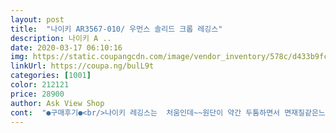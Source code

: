 ```yaml
---
layout: post 
title:  "나이키 AR3567-010/ 우먼스 솔리드 크롭 레깅스" 
description: 나이키 A ..
date: 2020-03-17 06:10:16 
img: https://static.coupangcdn.com/image/vendor_inventory/578c/d433b9fcd3aeb16ca0bd61f7e439b9c85ff16a55915e5b70246d2bd0d42e.jpg 
linkUrl: https://coupa.ng/bulL9t 
categories: [1001] 
color: 212121 
price: 28900 
author: Ask View Shop 
cont:  "●구매후기●<br/>나이키 레깅스는  처움인데~~원단이 약간 두툼하면서 면재질같은느낌이에요 ~~먼지도 엄청 많이 묻고   제가 n사이즈 입는데~~s사이즈로 구매했는데도  좀커요~~데상트  안다르나 젝시믹스등 여러종류입어봤는데~~진짜 별로네요^^백화점 매장가서 샀어야하나!!ㅜㅜ  담번부터는  나이키는 안입고싶어요~~2개나 구매했는데~~다 실패에요~~<br/>키 170에겐 좀 짧네요 저만 그런건진 몰라도 여름에 입기 딱 좋을것 같아요 감사히 잘 입겠습니당<br/>편하게 입고 운동할려고 구매했는데 스판끼가 넘 적어요 입어보니 좀 답답한 느낌 이들어서 잘 입을것 같지가 않네요  발목 쪽은 넘 넓어서  손가락3개는 들어갈정도의 틈이생기고 딸이 보더니 일반 바지처럼 보인다고  하네요 제가 키가 작아서인지는 모르겠지만 발목부분이 좀 넓어요 참고로 제키는 154 몸무게는49kg 이에요<br/>" 
---
```

